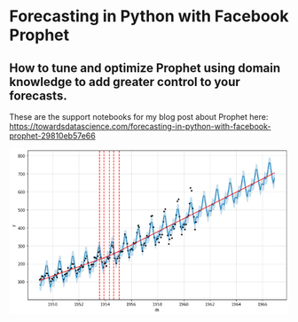 # Forecasting in Python with Facebook Prophet
## How to tune and optimize Prophet using domain knowledge to add greater control to your forecasts.

These are the support notebooks for my blog post about Prophet here: https://towardsdatascience.com/forecasting-in-python-with-facebook-prophet-29810eb57e66

![Air Passengers forecast](images/airpassengers.png)
